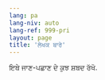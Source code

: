 ```yaml
---
lang: pa
lang-niv: auto
lang-ref: 999-pri
layout: page
title: 'ਲੇਖਕ ਬਾਰੇ'
---
```


ਇਥੇ ਜਾਣ-ਪਛਾਣ ਦੇ ਕੁਝ ਸ਼ਬਦ ਰੱਖੋ.
